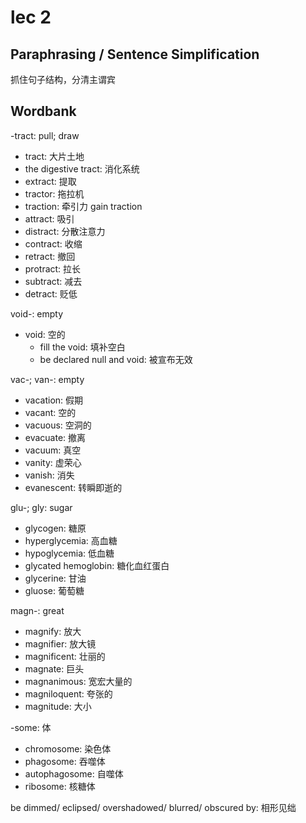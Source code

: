 # lec 2

## Paraphrasing / Sentence Simplification

抓住句子结构，分清主谓宾

## Wordbank

-tract: pull; draw
- tract: 大片土地
- the digestive tract: 消化系统
- extract: 提取
- tractor: 拖拉机
- traction: 牵引力 gain traction
- attract: 吸引
- distract: 分散注意力
- contract: 收缩
- retract: 撤回
- protract: 拉长
- subtract: 减去
- detract: 贬低

void-: empty
- void: 空的
  - fill the void: 填补空白
  - be declared null and void: 被宣布无效

vac-; van-: empty
- vacation: 假期
- vacant: 空的
- vacuous: 空洞的
- evacuate: 撤离
- vacuum: 真空
- vanity: 虚荣心
- vanish: 消失
- evanescent: 转瞬即逝的

glu-; gly: sugar
- glycogen: 糖原
- hyperglycemia: 高血糖
- hypoglycemia: 低血糖
- glycated hemoglobin: 糖化血红蛋白
- glycerine: 甘油
- gluose: 葡萄糖

magn-: great
- magnify: 放大
- magnifier: 放大镜
- magnificent: 壮丽的
- magnate: 巨头
- magnanimous: 宽宏大量的
- magniloquent: 夸张的
- magnitude: 大小

-some: 体
- chromosome: 染色体
- phagosome: 吞噬体
- autophagosome: 自噬体
- ribosome: 核糖体

be dimmed/ eclipsed/ overshadowed/ blurred/ obscured by: 相形见绌